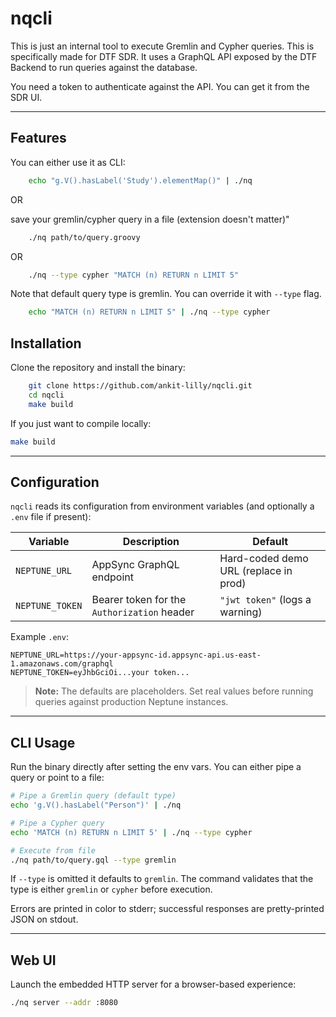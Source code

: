 # nqcli

This is just an internal tool to execute Gremlin and Cypher queries. This is specifically made for DTF SDR. It uses a GraphQL API exposed by the DTF Backend to run queries against the database. 

You need a token to authenticate against the API. You can get it from the SDR UI.

---

## Features


You can either use it as CLI:

```sh
    echo "g.V().hasLabel('Study').elementMap()" | ./nq
```

OR 

save your gremlin/cypher query in a file (extension doesn't matter)"

```sh
    ./nq path/to/query.groovy 
```
OR 

```sh
    ./nq --type cypher "MATCH (n) RETURN n LIMIT 5"
```

Note that default query type is gremlin. You can override it with `--type` flag.

```sh
    echo "MATCH (n) RETURN n LIMIT 5" | ./nq --type cypher
```

## Installation

Clone the repository and install the binary:

```bash
    git clone https://github.com/ankit-lilly/nqcli.git
    cd nqcli
    make build
```

If you just want to compile locally:

```bash
make build
```

---

## Configuration

`nqcli` reads its configuration from environment variables (and optionally a `.env` file if present):

| Variable         | Description                                              | Default                                 |
| ---------------- | -------------------------------------------------------- | --------------------------------------- |
| `NEPTUNE_URL`    | AppSync GraphQL endpoint                                 | Hard-coded demo URL (replace in prod)   |
| `NEPTUNE_TOKEN`  | Bearer token for the `Authorization` header              | `"jwt token"` (logs a warning)          |

Example `.env`:

```dotenv
NEPTUNE_URL=https://your-appsync-id.appsync-api.us-east-1.amazonaws.com/graphql
NEPTUNE_TOKEN=eyJhbGciOi...your token...
```

> **Note:** The defaults are placeholders. Set real values before running queries against production Neptune instances.

---

## CLI Usage

Run the binary directly after setting the env vars. You can either pipe a query or point to a file:

```bash
# Pipe a Gremlin query (default type)
echo 'g.V().hasLabel("Person")' | ./nq

# Pipe a Cypher query
echo 'MATCH (n) RETURN n LIMIT 5' | ./nq --type cypher

# Execute from file
./nq path/to/query.gql --type gremlin
```

If `--type` is omitted it defaults to `gremlin`. The command validates that the type is either `gremlin` or `cypher` before execution.

Errors are printed in color to stderr; successful responses are pretty-printed JSON on stdout.

---

## Web UI

Launch the embedded HTTP server for a browser-based experience:

```bash
./nq server --addr :8080
```

